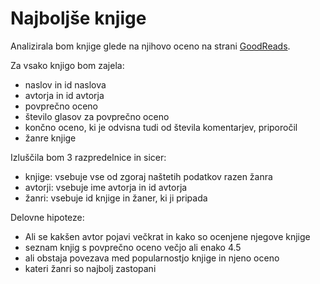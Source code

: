 Najboljše knjige 
=================

Analizirala bom knjige glede na njihovo oceno na strani 
[GoodReads](https://www.goodreads.com/list/show/1.Best_Books_Ever).

Za vsako knjigo bom zajela:
* naslov in id naslova
* avtorja in id avtorja
* povprečno oceno 
* število glasov za povprečno oceno
* končno oceno, ki je odvisna tudi od števila komentarjev, priporočil
* žanre knjige

Izluščila bom 3 razpredelnice in sicer:
* knjige: vsebuje vse od zgoraj naštetih podatkov razen žanra
* avtorji: vsebuje ime avtorja in id avtorja
* žanri: vsebuje id knjige in žaner, ki ji pripada

Delovne hipoteze:
* Ali se kakšen avtor pojavi večkrat in kako so ocenjene njegove knjige
* seznam knjig s povprečno oceno večjo ali enako 4.5
* ali obstaja povezava med popularnostjo knjige in njeno oceno
* kateri žanri so najbolj zastopani
